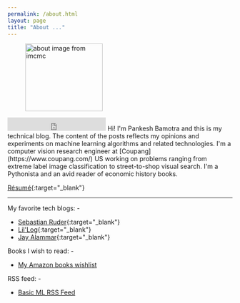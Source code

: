 ```yaml
---
permalink: /about.html
layout: page
title: "About ..."
---
```



<figure>
    <img src="https://ucarecdn.com/d7baf350-c689-4a56-b390-c72bf6542f16/about.gif" alt="about image from imcmc" width="173px" height="152px"/>
</figure>
<iframe src="https://ghbtns.com/github-btn.html?user=pbamotra&type=follow&count=true&size=large" frameborder="0" scrolling="0" width="220px" height="30px"></iframe>
Hi! I'm Pankesh Bamotra and this is my technical blog. The content of the posts reflects my opinions and experiments on machine learning algorithms and related technologies. I'm a computer vision research engineer at [Coupang](https://www.coupang.com/) US working on problems ranging from extreme label image classification to street-to-shop visual search. I'm a Pythonista and an avid reader of economic history books.

<i class="far fa-file-pdf"></i> [Résumé]({{site.baseurl}}/_assets/Pankesh__Resume.pdf){:target="_blank"}

<hr/>

My favorite tech blogs: -

- [Sebastian Ruder](http://ruder.io/){:target="_blank"}
- [Lil'Log](https://lilianweng.github.io/lil-log/){:target="_blank"}
- [Jay Alammar](http://jalammar.github.io/){:target="_blank"}

Books I wish to read: -

- [My Amazon books wishlist](https://www.amazon.com/gp/registry/wishlist/3JMN5JCMYRY9P/)

RSS feed: -

- <p class="rss-subscribe"><a href="{{ "/feed.xml" | relative_url }}">Basic ML RSS Feed</a></p>